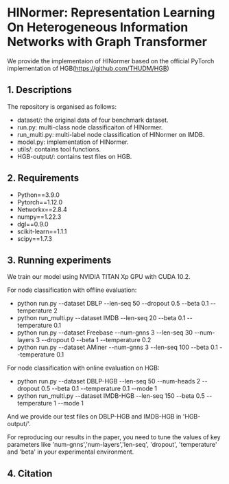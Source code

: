# HINormer: Representation Learning On Heterogeneous Information Networks with Graph Transformer

We provide the implementaion of HINormer based on the official PyTorch implementation of HGB(https://github.com/THUDM/HGB)

## 1. Descriptions
The repository is organised as follows:

- dataset/: the original data of four benchmark dataset.
- run.py: multi-class node classificaiton of HINormer.
- run_multi.py: multi-label node classification of HINormer on IMDB.
- model.py: implementation of HINormer.
- utils/: contains tool functions.
- HGB-output/: contains test files on HGB.


## 2. Requirements

- Python==3.9.0
- Pytorch==1.12.0
- Networkx==2.8.4
- numpy==1.22.3
- dgl==0.9.0
- scikit-learn==1.1.1
- scipy==1.7.3

## 3. Running experiments

We train our model using NVIDIA TITAN Xp GPU with CUDA 10.2.

For node classification with offline evaluation:

- python run.py --dataset DBLP --len-seq 50 --dropout 0.5 --beta 0.1 --temperature 2
- python run_multi.py --dataset IMDB --len-seq 20 --beta 0.1 --temperature 0.1
- python run.py --dataset Freebase --num-gnns 3 --len-seq 30 --num-layers 3 --dropout 0 --beta 1 --temperature 0.2
- python run.py --dataset AMiner --num-gnns 3 --len-seq 100 --beta 0.1 --temperature 0.1

For node classification with online evaluation on HGB:

- python run.py --dataset DBLP-HGB --len-seq 50 --num-heads 2 --dropout 0.5 --beta 0.1 --temperature 0.1 --mode 1
- python run_multi.py --dataset IMDB-HGB --len-seq 150 --beta 0.5 --temperature 1 --mode 1

And we provide our test files on DBLP-HGB and IMDB-HGB in 'HGB-output/'.

For reproducing our results in the paper, you need to tune the values of key parameters like 'num-gnns','num-layers','len-seq', 'dropout', 'temperature' and 'beta'  in your experimental environment.

## 4. Citation
